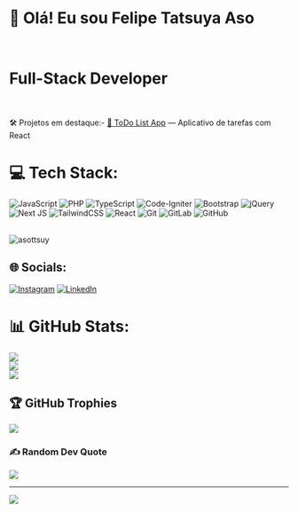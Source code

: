 # 👋 Olá! Eu sou Felipe Tatsuya Aso
<br><h1>Full-Stack Developer</h1><br>
<br> 🛠️ Projetos em destaque:- [📱 ToDo List App](https://github.com/asottsuy/ToDo-List-) — Aplicativo de tarefas com React<br>
# 💻 Tech Stack:
![JavaScript](https://img.shields.io/badge/javascript-%23323330.svg?style=for-the-badge&logo=javascript&logoColor=%23F7DF1E) ![PHP](https://img.shields.io/badge/php-%23777BB4.svg?style=for-the-badge&logo=php&logoColor=white) ![TypeScript](https://img.shields.io/badge/typescript-%23007ACC.svg?style=for-the-badge&logo=typescript&logoColor=white) ![Code-Igniter](https://img.shields.io/badge/CodeIgniter-%23EF4223.svg?style=for-the-badge&logo=codeIgniter&logoColor=white) ![Bootstrap](https://img.shields.io/badge/bootstrap-%238511FA.svg?style=for-the-badge&logo=bootstrap&logoColor=white) ![jQuery](https://img.shields.io/badge/jquery-%230769AD.svg?style=for-the-badge&logo=jquery&logoColor=white) ![Next JS](https://img.shields.io/badge/Next-black?style=for-the-badge&logo=next.js&logoColor=white) ![TailwindCSS](https://img.shields.io/badge/tailwindcss-%2338B2AC.svg?style=for-the-badge&logo=tailwind-css&logoColor=white) ![React](https://img.shields.io/badge/react-%2320232a.svg?style=for-the-badge&logo=react&logoColor=%2361DAFB) ![Git](https://img.shields.io/badge/git-%23F05033.svg?style=for-the-badge&logo=git&logoColor=white) ![GitLab](https://img.shields.io/badge/gitlab-%23181717.svg?style=for-the-badge&logo=gitlab&logoColor=white) ![GitHub](https://img.shields.io/badge/github-%23121011.svg?style=for-the-badge&logo=github&logoColor=white)

<br>![asottsuy](https://github-readme-stats.vercel.app/api?username=asottsuy&show_icons=true&theme=radical)<br>


## 🌐 Socials:
[![Instagram](https://img.shields.io/badge/Instagram-%23E4405F.svg?logo=Instagram&logoColor=white)](https://instagram.com/_ttsuy) [![LinkedIn](https://img.shields.io/badge/LinkedIn-%230077B5.svg?logo=linkedin&logoColor=white)](https://linkedin.com/in/FelipeTatsuyaAso) 


# 📊 GitHub Stats:
![](https://github-readme-stats.vercel.app/api?username=asottsuy&theme=dark&hide_border=false&include_all_commits=false&count_private=false)<br/>
![](https://nirzak-streak-stats.vercel.app/?user=asottsuy&theme=dark&hide_border=false)<br/>
![](https://github-readme-stats.vercel.app/api/top-langs/?username=asottsuy&theme=dark&hide_border=false&include_all_commits=false&count_private=false&layout=compact)

## 🏆 GitHub Trophies
![](https://github-profile-trophy.vercel.app/?username=asottsuy&theme=tokyonight&no-frame=true&no-bg=false&margin-w=4)

### ✍️ Random Dev Quote
![](https://quotes-github-readme.vercel.app/api?type=horizontal&theme=tokyonight)

---
[![](https://visitcount.itsvg.in/api?id=asottsuy&icon=8&color=1)](https://visitcount.itsvg.in)

<!-- Proudly created with GPRM ( https://gprm.itsvg.in ) -->
